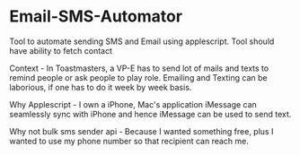 # Email-SMS-Automator
Tool to automate sending SMS and Email using applescript. Tool should have ability to fetch contact

Context - 
In Toastmasters, a VP-E has to send lot of mails and texts to remind people or ask people to play role. Emailing and Texting can be laborious, if one has to do it week by week basis. 

Why Applescript - I own a iPhone, Mac's application iMessage can seamlessly sync with iPhone and hence iMessage can be used to send text.

Why not bulk sms sender api - Because I wanted something free, plus I wanted to use my phone number so that recipient can reach me.
